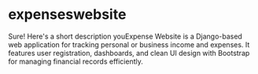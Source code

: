 # expenseswebsite
Sure! Here's a short description youExpense Website is a Django-based web application for tracking personal or business income and expenses. It features user registration, dashboards, and clean UI design with Bootstrap for managing financial records efficiently. 
